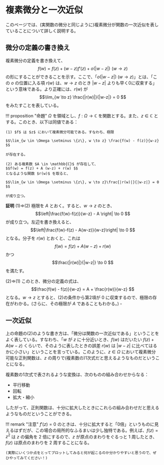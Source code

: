 # 複素微分と一次近似

このページでは、(実関数の微分と同じように)複素微分が関数の一次近似を表していることについて詳しく説明する。

## 微分の定義の書き換え
複素微分の定義を書き換えて、
$$ f(w) =f(z) + (w-z)f'(z) + o(|w-z|) \,\,(w \to z)$$
の形にすることができることを示す。ここで、「$o(|w-z|)$ $(w \to z)$」とは、「この $o$ の位置に入る項 $r(w)$ は、$w \to z$ のとき $|w-z|$ よりも早く0に収束する」という意味である。より正確には、$r(w)$ が
$$\lim_{w \to z} \frac{|r(w)|}{|w-z|} = 0 $$
をみたすことを表している。

!!! proposition "命題"
    $\Omega$ を領域とし、$f : \Omega \to \mathbb{C}$ を関数とする。また、$z \in \mathbb{C}$ とする。このとき、以下は同値である：
    
    (1) $f$ は $z$ において複素微分可能である。すなわち、極限

    $$\lim_{w \in \Omega \setminus \{z\}, w \to z} \frac{f(w) - f(z)}{w-z} $$

    が存在する。

    (2) ある複素数 $A \in \mathbb{C}$ が存在して、
    $$f(w) = f(z) + A (w-z) + r(w) $$
    となるような関数 $r(w)$ を取ると、

    $$\lim_{w \in \Omega \setminus \{z\}, w \to z}\frac{|r(w)|}{|w-z|} = 0 $$

    が成り立つ。

**証明** (1)$\Rightarrow$(2) 極限を $A$ とおく。すると、$w \to z$ のとき、
$$\left|\frac{f(w)-f(z)}{w-z} - A \right| \to 0 $$
が成り立つ。左辺を書き換えると、
$$\left|\frac{f(w)-f(z) - A(w-z)}{w-z}\right| \to 0 $$
となる。分子を $r(w)$ とおくと、これは
$$f(w) = f(z) + A(w-z) + r(w) $$
かつ
$$\frac{|r(w)|}{|w-z|} \to 0 $$
を満たす。

(2)$\Rightarrow$(1) このとき、微分の定義の式は、
$$\frac{f(w) - f(z)}{w-z} = A + \frac{r(w)}{w-z} $$
となる。$w \to z$ とすると、(2)の条件から第2項が $0$ に収束するので、極限の存在がわかる。(さらに、その極限が $A$ であることもわかる。) $\square$

## 一次近似
上の命題の(2)のような書き方は、「微分は関数の一次近似である」ということをよく表している。すなわち、「$w$ が $z$ に十分近いとき、$f(w)$ はだいたい $f(z) + A(w-z)$ くらいで、そのように表したときの誤差 $r(w)$ は $|w-z|$ に比べてはるかに小さい」ということを言っている。このように、$z \in \Omega$ において複素微分可能な正則関数は、$z$ の周りで(複素数の)1次式だと思えるようなものだということになる。

複素数の1次式で表されるような変換は、次のものの組み合わせからなる：

- 平行移動
- 回転
- 拡大・縮小

したがって、正則関数は、十分に拡大したときにこれらの組み合わせだと思えるようなものだということができる。

!!! remark "注意"
    $f'(z)=0$ のときは、十分に拡大すると「0倍」というものに見えるはずだが、この場合の局所的なふるまいは少し独特である。例えば、$f(z)=z^2$ は $z$ の偏角を $2$ 倍にするので、$z$ が原点のまわりをぐるっと $1$ 周したとき、$f(z)$ は原点のまわりを $2$ 周することになる。

    (実際にいくつか点をとってプロットしてみると何が起こるのか分かりやすいと思うので、ぜひやってみてください！)
